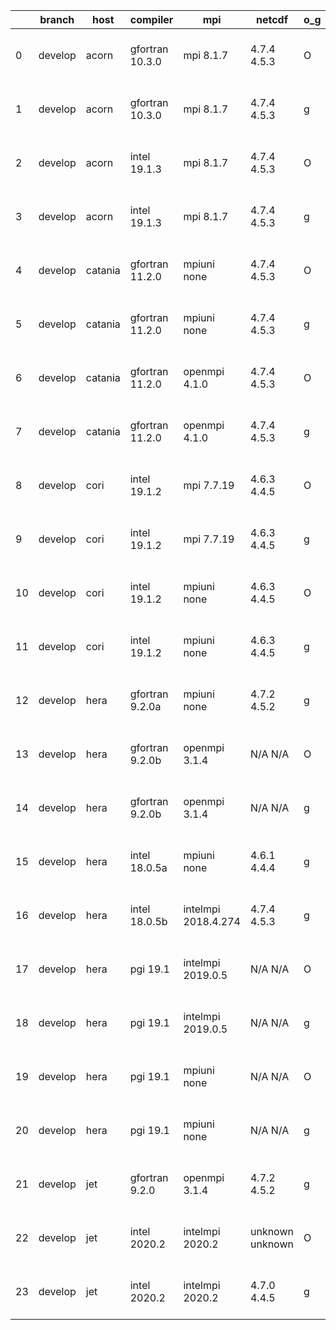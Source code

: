|    | branch   | host    | compiler        | mpi                 | netcdf          | o_g   | os     | build   | u_pass   | u_fail   | s_pass   | s_fail   | e_pass   | e_fail   | nuopc_pass   | nuopc_fail   | artifacts_hash                                                                                                                                              | modified                  |
|----|----------|---------|-----------------|---------------------|-----------------|-------|--------|---------|----------|----------|----------|----------|----------|----------|--------------|--------------|-------------------------------------------------------------------------------------------------------------------------------------------------------------|---------------------------|
|  0 | develop  | acorn   | gfortran 10.3.0 | mpi 8.1.7           | 4.7.4 4.5.3     | O     | Unicos | fail    | fail     | fail     | fail     | fail     | fail     | fail     | 0            | 50           | [artifacts](https://github.com/esmf-org/esmf-test-artifacts/tree/4a2c2dc489be812f865ceb2c62f673e5d7c94340/develop/acorn/gfortran/10.3.0/O/mpi/8.1.7)        | 2022-07-13 01:27:20 +0000 |
|  1 | develop  | acorn   | gfortran 10.3.0 | mpi 8.1.7           | 4.7.4 4.5.3     | g     | Unicos | fail    | fail     | fail     | fail     | fail     | fail     | fail     | 0            | 50           | [artifacts](https://github.com/esmf-org/esmf-test-artifacts/tree/099d610016da40e239e8625b083a92dc950de2e6/develop/acorn/gfortran/10.3.0/g/mpi/8.1.7)        | 2022-07-13 01:27:48 +0000 |
|  2 | develop  | acorn   | intel 19.1.3    | mpi 8.1.7           | 4.7.4 4.5.3     | O     | Unicos | pass    | 13665    | 0        | 49       | 0        | 80       | 0        | 50           | 0            | [artifacts](https://github.com/esmf-org/esmf-test-artifacts/tree/6639e37d9bcbdb768c73cfe03e502cb4ff22ec4c/develop/acorn/intel/19.1.3/O/mpi/8.1.7)           | 2022-07-13 01:55:01 +0000 |
|  3 | develop  | acorn   | intel 19.1.3    | mpi 8.1.7           | 4.7.4 4.5.3     | g     | Unicos | pass    | 13665    | 0        | 49       | 0        | 80       | 0        | 50           | 0            | [artifacts](https://github.com/esmf-org/esmf-test-artifacts/tree/6639e37d9bcbdb768c73cfe03e502cb4ff22ec4c/develop/acorn/intel/19.1.3/g/mpi/8.1.7)           | 2022-07-13 01:55:01 +0000 |
|  4 | develop  | catania | gfortran 11.2.0 | mpiuni none         | 4.7.4 4.5.3     | O     | Darwin | pass    | 12142    | 0        | 8        | 0        | 43       | 0        | 0            | 50           | [artifacts](https://github.com/esmf-org/esmf-test-artifacts/tree/9772f66925aa462aa4efdc015ade63541b6002b3/develop/catania/gfortran/11.2.0/O/mpiuni/none)    | 2022-07-06 13:22:24 -0600 |
|  5 | develop  | catania | gfortran 11.2.0 | mpiuni none         | 4.7.4 4.5.3     | g     | Darwin | pass    | 12142    | 0        | 8        | 0        | 43       | 0        | 0            | 50           | [artifacts](https://github.com/esmf-org/esmf-test-artifacts/tree/6d43c7f9b8ab59c74c85794c94fece2f5767e828/develop/catania/gfortran/11.2.0/g/mpiuni/none)    | 2022-07-06 14:26:13 -0600 |
|  6 | develop  | catania | gfortran 11.2.0 | openmpi 4.1.0       | 4.7.4 4.5.3     | O     | Darwin | pass    | 13656    | 9        | 49       | 0        | 80       | 0        | 45           | 5            | [artifacts](https://github.com/esmf-org/esmf-test-artifacts/tree/289404fd56f74ac4c338dc7905f30f6ad4d48844/develop/catania/gfortran/11.2.0/O/openmpi/4.1.0)  | 2022-07-06 12:56:48 -0600 |
|  7 | develop  | catania | gfortran 11.2.0 | openmpi 4.1.0       | 4.7.4 4.5.3     | g     | Darwin | pass    | 13656    | 9        | 49       | 0        | 80       | 0        | 45           | 5            | [artifacts](https://github.com/esmf-org/esmf-test-artifacts/tree/4f72a0282a776a84c032aea41298649a53ca6d7f/develop/catania/gfortran/11.2.0/g/openmpi/4.1.0)  | 2022-07-06 13:56:08 -0600 |
|  8 | develop  | cori    | intel 19.1.2    | mpi 7.7.19          | 4.6.3 4.4.5     | O     | Unicos | pass    | 13665    | 0        | 49       | 0        | 80       | 0        | 50           | 0            | [artifacts](https://github.com/esmf-org/esmf-test-artifacts/tree/3648f2c84c9d10d2f53e8f6d052780a7a4d10fdc/develop/cori/intel/19.1.2/O/mpi/7.7.19)           | 2022-07-13 08:39:33 -0700 |
|  9 | develop  | cori    | intel 19.1.2    | mpi 7.7.19          | 4.6.3 4.4.5     | g     | Unicos | pass    | 13665    | 0        | 49       | 0        | 80       | 0        | 50           | 0            | [artifacts](https://github.com/esmf-org/esmf-test-artifacts/tree/049fd64fefc64acbc15e2c1cca9a00becfac1b47/develop/cori/intel/19.1.2/g/mpi/7.7.19)           | 2022-07-13 08:46:36 -0700 |
| 10 | develop  | cori    | intel 19.1.2    | mpiuni none         | 4.6.3 4.4.5     | O     | Unicos | pass    | 12142    | 0        | 8        | 0        | 43       | 0        | 0            | 50           | [artifacts](https://github.com/esmf-org/esmf-test-artifacts/tree/e6d069eb85ade53a82bbba65133686411ba52638/develop/cori/intel/19.1.2/O/mpiuni/none)          | 2022-07-13 08:15:08 -0700 |
| 11 | develop  | cori    | intel 19.1.2    | mpiuni none         | 4.6.3 4.4.5     | g     | Unicos | pass    | 12142    | 0        | 8        | 0        | 43       | 0        | 0            | 50           | [artifacts](https://github.com/esmf-org/esmf-test-artifacts/tree/4d325b2b6fb196cd28ed926954c768d623d99c14/develop/cori/intel/19.1.2/g/mpiuni/none)          | 2022-07-13 08:18:55 -0700 |
| 12 | develop  | hera    | gfortran 9.2.0a | mpiuni none         | 4.7.2 4.5.2     | g     | Linux  | pass    | 12142    | 0        | 8        | 0        | 43       | 0        | 0            | 50           | [artifacts](https://github.com/esmf-org/esmf-test-artifacts/tree/6c73f22afe38a3a01392fe320cd76bb3d57e7704/develop/hera/gfortran/9.2.0a/g/mpiuni/none)       | 2022-07-13 06:29:24 +0000 |
| 13 | develop  | hera    | gfortran 9.2.0b | openmpi 3.1.4       | N/A N/A         | O     | Linux  | pass    | 13665    | 0        | 49       | 0        | 80       | 0        | 50           | 0            | [artifacts](https://github.com/esmf-org/esmf-test-artifacts/tree/cdcbb54651111c03055ffd18a584c7d4ee97a935/develop/hera/gfortran/9.2.0b/O/openmpi/3.1.4)     | 2022-07-13 06:33:59 +0000 |
| 14 | develop  | hera    | gfortran 9.2.0b | openmpi 3.1.4       | N/A N/A         | g     | Linux  | pass    | 13665    | 0        | 49       | 0        | 80       | 0        | 50           | 0            | [artifacts](https://github.com/esmf-org/esmf-test-artifacts/tree/7f25caad91cd9cd72810388b8da8bdcd8b265321/develop/hera/gfortran/9.2.0b/g/openmpi/3.1.4)     | 2022-07-13 06:40:20 +0000 |
| 15 | develop  | hera    | intel 18.0.5a   | mpiuni none         | 4.6.1 4.4.4     | g     | Linux  | pass    | 12142    | 0        | 8        | 0        | 43       | 0        | 0            | 50           | [artifacts](https://github.com/esmf-org/esmf-test-artifacts/tree/08a1bdb05a163cc978df6fd9ad3c39dc78411513/develop/hera/intel/18.0.5a/g/mpiuni/none)         | 2022-07-13 06:47:26 +0000 |
| 16 | develop  | hera    | intel 18.0.5b   | intelmpi 2018.4.274 | 4.7.4 4.5.3     | g     | Linux  | pass    | 13665    | 0        | 49       | 0        | 80       | 0        | 50           | 0            | [artifacts](https://github.com/esmf-org/esmf-test-artifacts/tree/16efc52c9df0a6b02fd064ca8750e15133d8c80d/develop/hera/intel/18.0.5b/g/intelmpi/2018.4.274) | 2022-07-13 07:12:16 +0000 |
| 17 | develop  | hera    | pgi 19.1        | intelmpi 2019.0.5   | N/A N/A         | O     | Linux  | pass    | fail     | fail     | fail     | fail     | fail     | fail     | 0            | 0            | [artifacts](https://github.com/esmf-org/esmf-test-artifacts/tree/d52b74ec5f7d72e8c5195a992955014aa4d5d35e/develop/hera/pgi/19.1/O/intelmpi/2019.0.5)        | 2022-07-13 10:39:05 +0000 |
| 18 | develop  | hera    | pgi 19.1        | intelmpi 2019.0.5   | N/A N/A         | g     | Linux  | pass    | fail     | fail     | fail     | fail     | fail     | fail     | 0            | 0            | [artifacts](https://github.com/esmf-org/esmf-test-artifacts/tree/7fce353695e00c102001cf6eba808e90bd8f4dd8/develop/hera/pgi/19.1/g/intelmpi/2019.0.5)        | 2022-07-13 10:49:33 +0000 |
| 19 | develop  | hera    | pgi 19.1        | mpiuni none         | N/A N/A         | O     | Linux  | pass    | 11516    | 626      | 6        | 2        | 40       | 3        | 0            | 50           | [artifacts](https://github.com/esmf-org/esmf-test-artifacts/tree/3365e7a98edccb6b08764ac3b712cbef80c572af/develop/hera/pgi/19.1/O/mpiuni/none)              | 2022-07-13 07:27:20 +0000 |
| 20 | develop  | hera    | pgi 19.1        | mpiuni none         | N/A N/A         | g     | Linux  | pass    | 11516    | 626      | 4        | 4        | 40       | 3        | 0            | 50           | [artifacts](https://github.com/esmf-org/esmf-test-artifacts/tree/d6e442c65b1cfd044475ab6dfc1114e2a1d7d869/develop/hera/pgi/19.1/g/mpiuni/none)              | 2022-07-13 07:38:36 +0000 |
| 21 | develop  | jet     | gfortran 9.2.0  | openmpi 3.1.4       | 4.7.2 4.5.2     | g     | Linux  | fail    | fail     | fail     | fail     | fail     | fail     | fail     | fail         | fail         | [artifacts](https://github.com/esmf-org/esmf-test-artifacts/tree/b17c3c3fcc9b935ade6ebc926da6c3d0285b5815/develop/jet/gfortran/9.2.0/g/openmpi/3.1.4)       | 2022-07-11 04:01:31 +0000 |
| 22 | develop  | jet     | intel 2020.2    | intelmpi 2020.2     | unknown unknown | O     | Linux  | fail    | fail     | fail     | fail     | fail     | fail     | fail     | 0            | 0            | [artifacts](https://github.com/esmf-org/esmf-test-artifacts/tree/0fb0d27b2e4a12661ad8039cd93926ce2ce65140/develop/jet/intel/2020.2/O/intelmpi/2020.2)       | 2022-07-10 06:17:36 +0000 |
| 23 | develop  | jet     | intel 2020.2    | intelmpi 2020.2     | 4.7.0 4.4.5     | g     | Linux  | pass    | pending  | pending  | pending  | pending  | pending  | pending  | pending      | pending      | [artifacts](https://github.com/esmf-org/esmf-test-artifacts/tree/01cf8a298daef3a4fc9dc1abf87a1256e5197176/develop/jet/intel/2020.2/g/intelmpi/2020.2)       | 2022-07-08 04:06:04 +0000 |